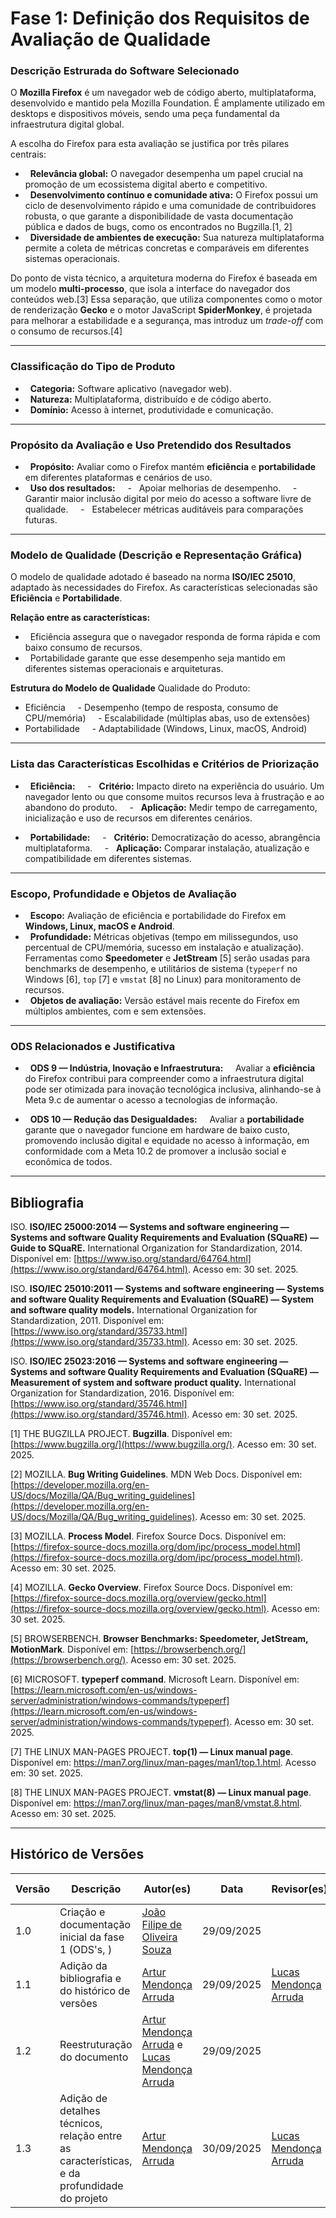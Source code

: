 # Fase 1: Definição dos Requisitos de Avaliação de Qualidade

### Descrição Estrurada do Software Selecionado
O **Mozilla Firefox** é um navegador web de código aberto, multiplataforma, desenvolvido e mantido pela Mozilla Foundation. É amplamente utilizado em desktops e dispositivos móveis, sendo uma peça fundamental da infraestrutura digital global.

A escolha do Firefox para esta avaliação se justifica por três pilares centrais:
-   **Relevância global:** O navegador desempenha um papel crucial na promoção de um ecossistema digital aberto e competitivo.
-   **Desenvolvimento contínuo e comunidade ativa:** O Firefox possui um ciclo de desenvolvimento rápido e uma comunidade de contribuidores robusta, o que garante a disponibilidade de vasta documentação pública e dados de bugs, como os encontrados no Bugzilla.[1, 2]
-   **Diversidade de ambientes de execução:** Sua natureza multiplataforma permite a coleta de métricas concretas e comparáveis em diferentes sistemas operacionais.

Do ponto de vista técnico, a arquitetura moderna do Firefox é baseada em um modelo **multi-processo**, que isola a interface do navegador dos conteúdos web.[3] Essa separação, que utiliza componentes como o motor de renderização **Gecko** e o motor JavaScript **SpiderMonkey**, é projetada para melhorar a estabilidade e a segurança, mas introduz um *trade-off* com o consumo de recursos.[4]

---

### Classificação do Tipo de Produto
-   **Categoria:** Software aplicativo (navegador web).
-   **Natureza:** Multiplataforma, distribuído e de código aberto.
-   **Domínio:** Acesso à internet, produtividade e comunicação.

---

### Propósito da Avaliação e Uso Pretendido dos Resultados
-   **Propósito:** Avaliar como o Firefox mantém **eficiência** e **portabilidade** em diferentes plataformas e cenários de uso.
-   **Uso dos resultados:**
    -   Apoiar melhorias de desempenho.
    -   Garantir maior inclusão digital por meio do acesso a software livre de qualidade.
    -   Estabelecer métricas auditáveis para comparações futuras.

---

### Modelo de Qualidade (Descrição e Representação Gráfica)
O modelo de qualidade adotado é baseado na norma **ISO/IEC 25010**, adaptado às necessidades do Firefox. As características selecionadas são **Eficiência** e **Portabilidade**.

**Relação entre as características:**
-   Eficiência assegura que o navegador responda de forma rápida e com baixo consumo de recursos.
-   Portabilidade garante que esse desempenho seja mantido em diferentes sistemas operacionais e arquiteturas.

**Estrutura do Modelo de Qualidade**
Qualidade do Produto:
- Eficiência
    - Desempenho (tempo de resposta, consumo de CPU/memória)
    - Escalabilidade (múltiplas abas, uso de extensões)
- Portabilidade
    - Adaptabilidade (Windows, Linux, macOS, Android)

---

### Lista das Características Escolhidas e Critérios de Priorização
-   **Eficiência:**
    -   **Critério:** Impacto direto na experiência do usuário. Um navegador lento ou que consome muitos recursos leva à frustração e ao abandono do produto.
    -   **Aplicação:** Medir tempo de carregamento, inicialização e uso de recursos em diferentes cenários.

-   **Portabilidade:**
    -   **Critério:** Democratização do acesso, abrangência multiplataforma.
    -   **Aplicação:** Comparar instalação, atualização e compatibilidade em diferentes sistemas.

---

### Escopo, Profundidade e Objetos de Avaliação
-   **Escopo:** Avaliação de eficiência e portabilidade do Firefox em **Windows, Linux, macOS e Android**.
-   **Profundidade:** Métricas objetivas (tempo em milissegundos, uso percentual de CPU/memória, sucesso em instalação e atualização). Ferramentas como **Speedometer** e **JetStream** [5] serão usadas para benchmarks de desempenho, e utilitários de sistema (`typeperf` no Windows [6], `top` [7] e `vmstat` [8] no Linux) para monitoramento de recursos.
-   **Objetos de avaliação:** Versão estável mais recente do Firefox em múltiplos ambientes, com e sem extensões.

---

### ODS Relacionados e Justificativa
-   **ODS 9 — Indústria, Inovação e Infraestrutura:**
    Avaliar a **eficiência** do Firefox contribui para compreender como a infraestrutura digital pode ser otimizada para inovação tecnológica inclusiva, alinhando-se à Meta 9.c de aumentar o acesso a tecnologias de informação.

-   **ODS 10 — Redução das Desigualdades:**
    Avaliar a **portabilidade** garante que o navegador funcione em hardware de baixo custo, promovendo inclusão digital e equidade no acesso à informação, em conformidade com a Meta 10.2 de promover a inclusão social e econômica de todos.

---

## Bibliografia

ISO. **ISO/IEC 25000:2014 — Systems and software engineering — Systems and software Quality Requirements and Evaluation (SQuaRE) — Guide to SQuaRE.** International Organization for Standardization, 2014. Disponível em: [https://www.iso.org/standard/64764.html](https://www.iso.org/standard/64764.html). Acesso em: 30 set. 2025.

ISO. **ISO/IEC 25010:2011 — Systems and software engineering — Systems and software Quality Requirements and Evaluation (SQuaRE) — System and software quality models.** International Organization for Standardization, 2011. Disponível em: [https://www.iso.org/standard/35733.html](https://www.iso.org/standard/35733.html). Acesso em: 30 set. 2025.

ISO. **ISO/IEC 25023:2016 — Systems and software engineering — Systems and software Quality Requirements and Evaluation (SQuaRE) — Measurement of system and software product quality.** International Organization for Standardization, 2016. Disponível em: [https://www.iso.org/standard/35746.html](https://www.iso.org/standard/35746.html). Acesso em: 30 set. 2025.

[1] THE BUGZILLA PROJECT. **Bugzilla**. Disponível em: [https://www.bugzilla.org/](https://www.bugzilla.org/). Acesso em: 30 set. 2025.

[2] MOZILLA. **Bug Writing Guidelines**. MDN Web Docs. Disponível em: [https://developer.mozilla.org/en-US/docs/Mozilla/QA/Bug_writing_guidelines](https://developer.mozilla.org/en-US/docs/Mozilla/QA/Bug_writing_guidelines). Acesso em: 30 set. 2025.

[3] MOZILLA. **Process Model**. Firefox Source Docs. Disponível em: [https://firefox-source-docs.mozilla.org/dom/ipc/process_model.html](https://firefox-source-docs.mozilla.org/dom/ipc/process_model.html). Acesso em: 30 set. 2025.

[4] MOZILLA. **Gecko Overview**. Firefox Source Docs. Disponível em: [https://firefox-source-docs.mozilla.org/overview/gecko.html](https://firefox-source-docs.mozilla.org/overview/gecko.html). Acesso em: 30 set. 2025.

[5] BROWSERBENCH. **Browser Benchmarks: Speedometer, JetStream, MotionMark**. Disponível em: [https://browserbench.org/](https://browserbench.org/). Acesso em: 30 set. 2025.

[6] MICROSOFT. **typeperf command**. Microsoft Learn. Disponível em: [https://learn.microsoft.com/en-us/windows-server/administration/windows-commands/typeperf](https://learn.microsoft.com/en-us/windows-server/administration/windows-commands/typeperf). Acesso em: 30 set. 2025.

[7] THE LINUX MAN-PAGES PROJECT. **top(1) — Linux manual page**. Disponível em: https://man7.org/linux/man-pages/man1/top.1.html. Acesso em: 30 set. 2025.

[8] THE LINUX MAN-PAGES PROJECT. **vmstat(8) — Linux manual page**. Disponível em: https://man7.org/linux/man-pages/man8/vmstat.8.html. Acesso em: 30 set. 2025.

---

## Histórico de Versões

| Versão | Descrição | Autor(es) | Data | Revisor(es) | Data de Revisão |
| ------ | ------------------------------------------------ | -------------------------------------------------------------- | ---------- | ------------------------------------------------------------ | --------------- |
| 1.0 | Criação e documentação inicial da fase 1 (ODS's, ) |[João Filipe de Oliveira Souza](https://github.com/joao151104) | 29/09/2025 | | |
| 1.1 | Adição da bibliografia e do histórico de versões | [Artur Mendonça Arruda](https://github.com/ArtyMend07) | 29/09/2025 | [Lucas Mendonça Arruda](https://github.com/lucasarruda9) | 29/09/2025 |
| 1.2 | Reestruturação do documento  | [Artur Mendonça Arruda](https://github.com/ArtyMend07) e [Lucas Mendonça Arruda](https://github.com/lucasarruda9) | 29/09/2025 |  |  |
| 1.3 | Adição de detalhes técnicos, relação entre as características, e da profundidade do projeto | [Artur Mendonça Arruda](https://github.com/ArtyMend07) | 30/09/2025 | [Lucas Mendonça Arruda](https://github.com/lucasarruda9) | 30/09/2025 |